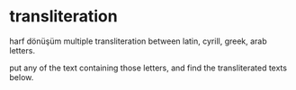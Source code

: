 # transliteration
harf dönüşüm
multiple transliteration between latin, cyrill, greek, arab letters.

put any of the text containing those letters, and find the transliterated texts below.
